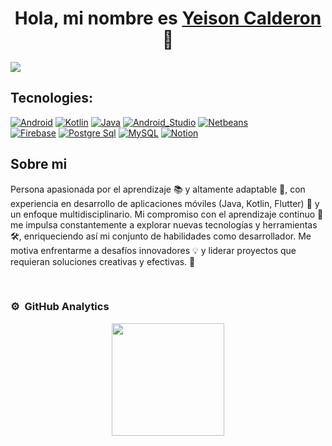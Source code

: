 <div align="center">
<h1 align="center">Hola, mi nombre es <a href="https://www.linkedin.com/in/yeisoncalderon/">Yeison Calderon</a> 👋</h1>

</div>
<img src="https://i.imgur.com/9ZMsDrN.png"> 

## Tecnologies:

[![Android](https://img.shields.io/badge/Android-27c66e?style=for-the-badge&logo=android&logoColor=white&labelColor=27c66e)](https://github.com/Sonyei888)
[![Kotlin](https://img.shields.io/badge/Kotlin-0095D5?style=for-the-badge&logo=kotlin&logoColor=white&labelColor=0095D5)](https://github.com/Sonyei888)
[![Java](https://img.shields.io/badge/Java-007396?style=for-the-badge&logo=openjdk&logoColor=white&labelColor=007396)](https://github.com/Sonyei888)
[![Android_Studio](https://img.shields.io/badge/Android_Studio-27c66e?style=for-the-badge&logo=android-studio&logoColor=white&labelColor=27c66e)](https://github.com/Sonyei888)
[![Netbeans](https://img.shields.io/badge/NetBeans-1B6AC6?style=for-the-badge&logo=apachenetbeanside&logoColor=white&labelColor=1B6AC6)](https://github.com/Sonyei888)
</br>
[![Firebase](https://img.shields.io/badge/Firebase-FFCA28?style=for-the-badge&logo=firebase&logoColor=white&labelColor=FFCA28)](https://github.com/Sonyei888)
[![Postgre Sql](https://img.shields.io/badge/PostgreSql-4479A1?style=for-the-badge&logo=postgresql&logoColor=white&labelColor=4479A1)](https://github.com/Sonyei888)
[![MySQL](https://img.shields.io/badge/MySQL-4479A1?style=for-the-badge&logo=mysql&logoColor=white&labelColor=4479A1)](https://github.com/Sonyei888)
[![Notion](https://img.shields.io/badge/Notion-1d201e?style=for-the-badge&logo=notion&logoColor=white)](https://github.com/Sonyei888)

## Sobre mi

Persona apasionada por el aprendizaje 📚 y altamente adaptable 🔄, con experiencia en desarrollo de aplicaciones móviles (Java, Kotlin, Flutter) 📱 y un enfoque multidisciplinario.
Mi compromiso con el aprendizaje continuo 🚀 me impulsa constantemente a explorar nuevas tecnologías y herramientas 🛠️, enriqueciendo así mi conjunto de habilidades como desarrollador. Me motiva enfrentarme a desafíos innovadores 💡 y liderar proyectos que requieran soluciones creativas y efectivas. 🎯

<br>

### ⚙️ &nbsp;GitHub Analytics

<p align="center">
<a href="https://github.com/Sonyei888">
  <img height="180em" src="https://github-readme-stats.vercel.app/api/top-langs/?username=Sonyei888&layout=compact&theme=algolia"/>
</a>
</p>



<!--
**Sonyei888/Sonyei888** is a ✨ _special_ ✨ repository because its `README.md` (this file) appears on your GitHub profile.

Here are some ideas to get you started:

- 🔭 I’m currently working on ...
- 🌱 I’m currently learning ...
- 👯 I’m looking to collaborate on ...
- 🤔 I’m looking for help with ...
- 💬 Ask me about ...
- 📫 How to reach me: ...
- 😄 Pronouns: ...
- ⚡ Fun fact: ...
-->
